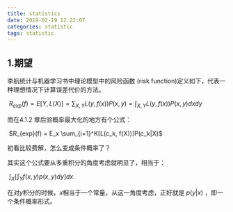 ```yaml
---
title: statistics
date: 2019-02-19 12:22:07
categories: statistic
tags: statistic
---
```

## 1.期望 

李航统计与机器学习书中理论模型中的风险函数 (risk function)定义如下，代表一种理想情况下计算误差代价的方法。

​              $R_{exp}(f) = E[Y, L(X)] = \sum_{X,Y}L(y, f(x))P(x, y) = \int_{X,Y}L(y,f(x))P(x,y)dxdy$

而在4.1.2 章后验概率最大化的地方有个公式：

​               $R_{exp}(f) = E_x \sum_{i=1}^K[L(c_k, f(X))]P(c_k|X)$ 

初看比较费解，怎么变成条件概率了？

<!-- more -->

其实这个公式要从多重积分的角度考虑就明显了，相当于：

​                             $\int_X[\int_Y f(x,y)p(x,y)dy]dx$.

在对$y$积分的时候，$x$相当于一个常量，从这一角度考虑，正好就是 $p(y|x)$ ，即一个条件概率形式。